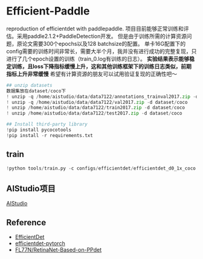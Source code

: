 # Efficient-Paddle
reproduction of efficientdet with paddlepaddle.
项目目前能够正常训练和评估。采用paddle2.1.2+PaddleDetection开发。
但是由于训练所需的计算资源问题，原论文需要300个epochs以及128 batchsize的配置。
单卡16G配置下的config需要的训练时间非常长，需要大半个月，我并没有进行成功的完整复现，只进行了几个epoch设置的训练（train_0.log有训练的日志）。
**实验结果表示能够稳定训练，且loss下降指标缓慢上升，这和其他训练框架下的训练日志类似，前期指标上升非常缓慢**
希望有计算资源的朋友可以试用验证复现的正确性吧～


```python
## unzip datasets
数据集放在dataset/coco下
! unzip -q /home/aistudio/data/data7122/annotations_trainval2017.zip -d dataset/coco
! unzip -q /home/aistudio/data/data7122/val2017.zip -d dataset/coco
! unzip /home/aistudio/data/data7122/train2017.zip -d dataset/coco
! unzip /home/aistudio/data/data7122/test2017.zip -d dataset/coco
```

```python
## Install third-party library
!pip install pycocotools
!pip install -r requirements.txt
```


## train
```python
!python tools/train.py -c configs/efficientdet/efficientdet_d0_1x_coco.yml --eval --use_vdl=True
```

## AIStudio项目

[AIStudio](https://aistudio.baidu.com/aistudio/projectdetail/2405619?contributionType=1)


## Reference
- [EfficientDet](https://openaccess.thecvf.com/content_CVPR_2020/html/Tan_EfficientDet_Scalable_and_Efficient_Object_Detection_CVPR_2020_paper.html)
- [efficientdet-pytorch](https://github.com/rwightman/efficientdet-pytorch)
- [FL77N/RetinaNet-Based-on-PPdet](https://github.com/FL77N/RetinaNet-Based-on-PPdet) 
